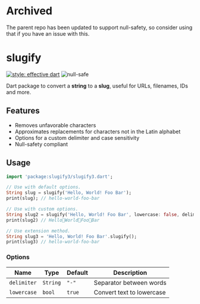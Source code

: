 # Archived

The parent repo has been updated to support null-safety, so consider using that if you have an issue with this.

# slugify

[![style: effective dart](https://img.shields.io/badge/style-effective_dart-40c4ff.svg)](https://pub.dev/packages/effective_dart) ![null-safe](https://img.shields.io/badge/-null--safety-blue)

Dart package to convert a **string** to a **slug**, useful for URLs, filenames, IDs and more.

## Features

- Removes unfavorable characters
- Approximates replacements for characters not in the Latin alphabet
- Options for a custom delimiter and case sensitivity
- Null-safety compliant

## Usage

```dart
import 'package:slugify3/slugify3.dart';

// Use with default options.
String slug = slugify('Hello, World! Foo Bar');
print(slug); // hello-world-foo-bar

// Use with custom options.
String slug2 = slugify('Hello, World! Foo Bar', lowercase: false, delimiter: '🙂');
print(slug2) // Hello🙂World🙂Foo🙂Bar

// Use extension method.
String slug3 = 'Hello, World! Foo Bar'.slugify();
print(slug3) // hello-world-foo-bar
```

### Options

| Name        | Type     | Default | Description               |
| ----------- | -------- | ------- | ------------------------- |
| `delimiter` | `String` | `"-"`   | Separator between words   |
| `lowercase` | `bool`   | `true`  | Convert text to lowercase |
